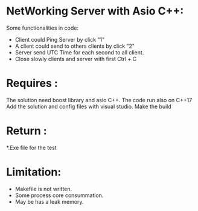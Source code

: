 
# NetWorking Server with Asio C++:
Some functionalities in code:
 - Client could Ping Server by click "1"
 - A client could send to others clients by click "2"
 - Server send UTC Time for each second to all client.
 - Close slowly clients and server with first Ctrl + C

# Requires :
The solution need boost library and asio C++. 
The code run also on C++17
Add the solution and config files with visual studio. Make the build

# Return : 
*.Exe file for the test

# Limitation:
- Makefile is not written.
- Some process core consummation.
- May be has a leak memory.


